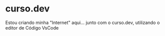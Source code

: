# curso.dev
Estou criando minha "Internet" aqui... junto com o curso.dev, utilizando o editor de Código VsCode
